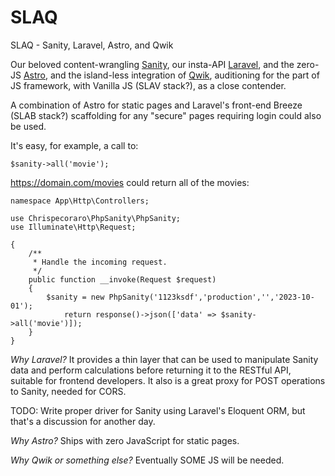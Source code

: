 # SLAQ
SLAQ - Sanity, Laravel, Astro, and Qwik


Our beloved content-wrangling [Sanity](https://sanity.io), our insta-API [Laravel](https://laravel.com), and the zero-JS [Astro](https://astro.build/), and the island-less integration of [Qwik](https://qwik.dev), auditioning for the part of JS framework, with Vanilla JS (SLAV stack?), as a close contender.

A combination of Astro for static pages and Laravel's front-end Breeze (SLAB stack?) scaffolding for any "secure" pages requiring login could also be used.

It's easy, for example, a call to:

```$sanity->all('movie'); ```

https://domain.com/movies could return all of the movies:

```<?php
namespace App\Http\Controllers;

use Chrispecoraro\PhpSanity\PhpSanity;
use Illuminate\Http\Request;

{
    /**
     * Handle the incoming request.
     */
    public function __invoke(Request $request)
    {
        $sanity = new PhpSanity('1123ksdf','production','','2023-10-01');
            return response()->json(['data' => $sanity->all('movie')]);
    }
}
```

_Why Laravel?_ It provides a thin layer that can be used to manipulate Sanity data and perform calculations before returning it to the RESTful API, suitable for frontend developers. 
It also is a great proxy for POST operations to Sanity, needed for CORS.

TODO: Write proper driver for Sanity using Laravel's Eloquent ORM, but that's a discussion for another day.

_Why Astro?_ Ships with zero JavaScript for static pages.

_Why Qwik or something else?_ Eventually SOME JS will be needed.
